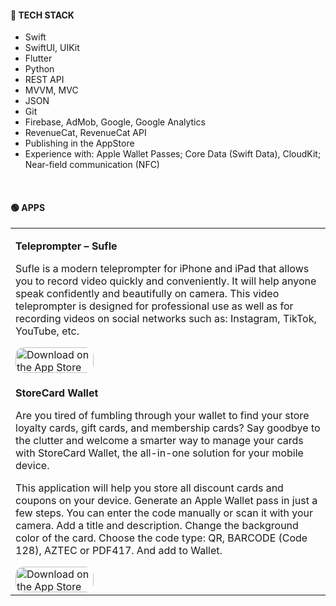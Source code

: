 #### 🔴 TECH STACK

- Swift
- SwiftUI, UIKit
- Flutter
- Python
- REST API
- MVVM, MVC
- JSON
- Git
- Firebase, AdMob, Google, Google Analytics
- RevenueCat, RevenueCat API
- Publishing in the AppStore
- Experience with: Apple Wallet Passes; Core Data (Swift Data), CloudKit; Near-field communication (NFC)

<br>

#### 🟢 APPS

<table>
  <tr>
    <td>
      <p><b>Teleprompter – Sufle</b></p>
<p>Sufle is a modern teleprompter for iPhone and iPad that allows you to record video quickly and conveniently. It will help anyone speak confidently and beautifully on camera. This video teleprompter is designed for professional use as well as for recording videos on social networks such as: Instagram, TikTok, YouTube, etc.</p>
<a href="https://apps.apple.com/us/app/teleprompter-sufle/id1661179941?itsct=apps_box_badge&amp;itscg=30200" style="display: inline-block; overflow: hidden; border-radius: 13px; width: 125px; height: 41px;"><img src="https://tools.applemediaservices.com/api/badges/download-on-the-app-store/black/en-us?size=250x83&amp;releaseDate=1674950400" alt="Download on the App Store" style="border-radius: 13px; width: 125px; height: 41px;"></a>
    </td>
  </tr>
  
  <tr>
    <td>
      <p><b>StoreCard Wallet</b></p>
<p>Are you tired of fumbling through your wallet to find your store loyalty cards, gift cards, and membership cards? Say goodbye to the clutter and welcome a smarter way to manage your cards with StoreCard Wallet, the all-in-one solution for your mobile device.</p>
<p>This application will help you store all discount cards and coupons on your device.
Generate an Apple Wallet pass in just a few steps.
You can enter the code manually or scan it with your camera.
Add a title and description.
Change the background color of the card.
Choose the code type: QR, BARCODE (Code 128), AZTEC or PDF417.
And add to Wallet.</p>
<a href="https://apps.apple.com/us/app/discount-cards-generator/id6449375140?itsct=apps_box_badge&amp;itscg=30200" style="display: inline-block; overflow: hidden; border-radius: 13px; width: 125px; height: 41px;"><img src="https://tools.applemediaservices.com/api/badges/download-on-the-app-store/black/en-us?size=250x83&amp;releaseDate=1687996800" alt="Download on the App Store" style="border-radius: 13px; width: 125px; height: 41px;"></a>
    </td>
  </tr>
</table>

